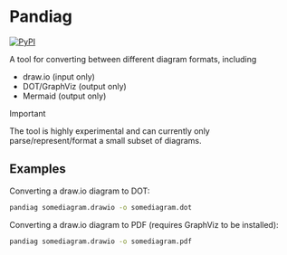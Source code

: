 # Pandiag

[![PyPI](https://img.shields.io/pypi/v/pandiag)](https://pypi.org/project/pandiag)

A tool for converting between different diagram formats, including

- draw.io (input only)
- DOT/GraphViz (output only)
- Mermaid (output only)

> [!IMPORTANT]
> The tool is highly experimental and can currently only parse/represent/format a small subset of diagrams.

## Examples

Converting a draw.io diagram to DOT:

```sh
pandiag somediagram.drawio -o somediagram.dot
```

Converting a draw.io diagram to PDF (requires GraphViz to be installed):

```sh
pandiag somediagram.drawio -o somediagram.pdf
```
